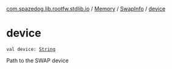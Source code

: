 [com.spazedog.lib.rootfw.stdlib.io](../../index.md) / [Memory](../index.md) / [SwapInfo](index.md) / [device](.)

# device

`val device: `[`String`](https://kotlinlang.org/api/latest/jvm/stdlib/kotlin/-string/index.html)

Path to the SWAP device

